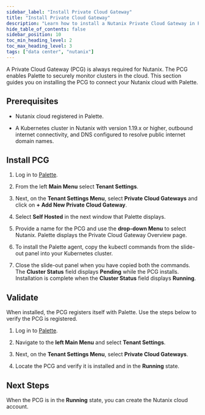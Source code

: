 ```yaml
---
sidebar_label: "Install Private Cloud Gateway"
title: "Install Private Cloud Gateway"
description: "Learn how to install a Nutanix Private Cloud Gateway in Palette."
hide_table_of_contents: false
sidebar_position: 10
toc_min_heading_level: 2
toc_max_heading_level: 3
tags: ["data center", "nutanix"]
---
```



A Private Cloud Gateway (PCG) is always required for Nutanix. The PCG enables Palette to securely monitor clusters in the cloud. This section guides you on installing the PCG to connect your Nutanix cloud with Palette.

## Prerequisites

- Nutanix cloud registered in Palette.

- A Kubernetes cluster in Nutanix with version 1.19.x or higher, outbound internet connectivity, and
DNS configured to resolve public internet domain names.


## Install PCG

1. Log in to [Palette](https://console.spectrocloud.com/).

2. From the left **Main Menu** select **Tenant Settings**.

3. Next, on the **Tenant Settings Menu**, select **Private Cloud Gateways** and click on **+ Add New Private Cloud Gateway**.

4. Select **Self Hosted** in the next window that Palette displays.

5. Provide a name for the PCG and use the **drop-down Menu** to select Nutanix. Palette displays the Private Cloud Gateway Overview page. 

6. To install the Palette agent, copy the kubectl commands from the slide-out panel into your Kubernetes cluster.

7. Close the slide-out panel when you have copied both the commands. The **Cluster Status** field displays **Pending** while the PCG installs. Installation is complete when the **Cluster Status** field displays **Running**. 


## Validate

When installed, the PCG registers itself with Palette. Use the steps below to verify the PCG is registered.

1. Log in to [Palette](https://console.spectrocloud.com/).


2. Navigate to the **left Main Menu** and select **Tenant Settings**.


3. Next, on the **Tenant Settings Menu**, select **Private Cloud Gateways**.


4. Locate the PCG and verify it is installed and in the **Running** state. 


## Next Steps

When the PCG is in the **Running** state, you can create the Nutanix cloud account. 
